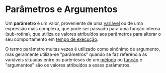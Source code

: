 # Parâmetros e Argumentos

Um **parâmetro** é um valor, proveniente de uma [variável](https://pt.wikipedia.org/wiki/Vari%C3%A1vel\_\(programa%C3%A7%C3%A3o\)) ou de uma expressão mais complexa, que pode ser passado para uma função interna (sub-rotina), que utiliza os valores atribuídos aos parâmetros para alterar o seu comportamento em [tempo de execução](https://pt.wikipedia.org/wiki/Tempo\_de\_execu%C3%A7%C3%A3o).

O termo parâmetro muitas vezes é utilizado como sinónimo de argumento, mas geralmente utiliza-se "parâmetros" quando se faz referência às variáveis situadas entre os parênteses de um [método](https://pt.wikipedia.org/wiki/M%C3%A9todo\_\(programa%C3%A7%C3%A3o\)) ou [função](https://pt.wikipedia.org/wiki/Sub-rotina) e "argumentos" são os valores atribuídos a esses parâmetros.

